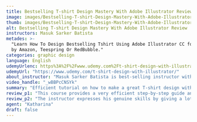 ```yaml
---
title: Bestselling T-shirt Design Mastery With Adobe Illustrator Review
image: images/Bestselling-T-shirt-Design-Mastery-With-Adobe-Illustrator-Review.jpeg
thumb: images/Bestselling-T-shirt-Design-Mastery-With-Adobe-Illustrator-Review.jpeg
alt: Bestselling T-shirt Design Mastery With Adobe Illustrator Review
instructors: Masuk Sarker Batista
metades: >-
  "Learn How To Design Bestselling Tshirt Using Adobe Illustrator CC for Merch
  by Amazon, Teespring Or RedBubble."
categories: graphic design
language: English
udemyUrlenc: https%3A%2F%2Fwww.udemy.com%2Ft-shirt-design-with-illustrator%2F
udemyUrl: "https://www.udemy.com/t-shirt-design-with-illustrator/"
about_instructor: "Masuk Sarker Batista is best-selling instructor with over 75,000+  students, the owner of MSB production and Main Author of Online Earning King Website. He provides a skillful and quality teaching in online business marketing, programming, blogging, video editing and gaming photography for students who want to be competitive in these various fields of creativity."
video_handle: "_wBBPcCNSYk"
summary: "Efficient tutorial on how to make a great T-shirt design with Adobe Illustrator. Important concepts are highlighted and lots of great ideas for the students to utilize."
review_p1: "This course provides a very efficient step-by-step guide and steps that a beginner has to know before starting to make his/her own t-shirt design. Students who have no knowledge or background in t-shirt design making find the tutorials very helpful due to its systematic and easy approach. It also gives a beginner a nice set of skills to accomplish a task before designing a t-shirt. The tutorials emphasize important concepts for graphics and text design before making the final product. "
review_p2: "The instructor expresses his genuine skills by giving a lot of tips, resources, and tricks that will help his students be more effective and able to come up with a design. He gives a lot of helpful instructions that will help the students use the Illustrator app more efficiently. The way of teaching of the instructors gives the students a lot of ideas on how they will be able to express their designs creatively. The tutorials are very effective and informative that even the young experts in t-shirt designing had a chance to learn things and various applications even in minor things that will help improve their skill more. He expresses a user-friendly approach in every step possible for creating a design."
agent: "Katharina"
draft: false
---
```


